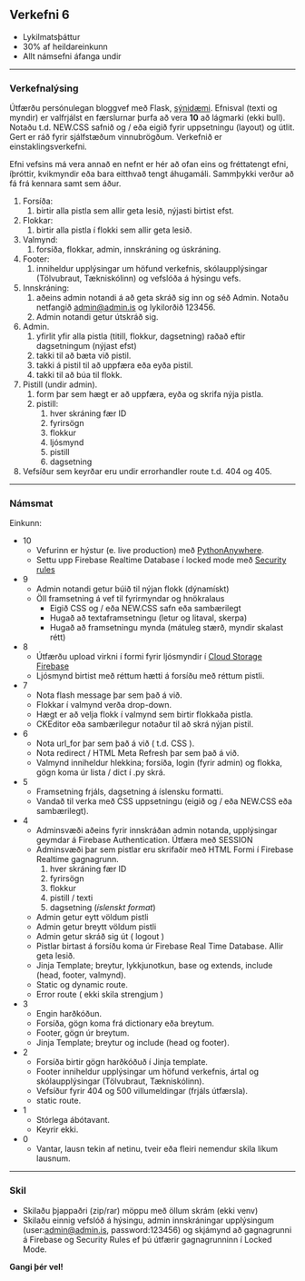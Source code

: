 ## Verkefni 6

- Lykilmatsþáttur
- 30% af heildareinkunn
- Allt námsefni áfanga undir 

---

### Verkefnalýsing

Útfærðu persónulegan bloggvef með Flask, [sýnidæmi](https://blog-admin-ui.netlify.app/). Efnisval (texti og myndir) er valfrjálst en færslurnar þurfa að vera **10** að lágmarki (ekki bull). Notaðu t.d. NEW.CSS safnið og / eða eigið fyrir uppsetningu (layout) og útlit. Gert er ráð fyrir sjálfstæðum vinnubrögðum.  Verkefnið er einstaklingsverkefni.

Efni vefsins má vera annað en nefnt er hér að ofan eins og fréttatengt efni, íþróttir, kvikmyndir eða bara eitthvað tengt áhugamáli.  Sammþykki verður að fá frá kennara samt sem áður.

1. Forsíða: 
    1. birtir alla pistla sem allir geta lesið, nýjasti birtist efst. 
1. Flokkar:
    1. birtir alla pistla í flokki sem allir geta lesið. 
1. Valmynd: 
    1. forsíða, flokkar, admin, innskráning og úskráning.
1. Footer:
    1. inniheldur upplýsingar um höfund verkefnis, skólaupplýsingar (Tölvubraut, Tækniskólinn) og vefslóða á hýsingu vefs.
1. Innskráning:
    1. aðeins admin notandi á að geta skráð sig inn og séð Admin. Notaðu netfangið admin@admin.is og lykilorðið 123456.
    1. Admin notandi getur útskráð sig.
1. Admin. 
    1. yfirlit yfir alla pistla (titill, flokkur, dagsetning) raðað eftir dagsetningum (nýjast efst)
    1. takki til að bæta við pistil.
    1. takki á pistil til að uppfæra eða eyða pistil.
    1. takki til að búa til flokk.
1. Pistill (undir admin).
    1. form þar sem hægt er að uppfæra, eyða og skrifa nýja pistla. 
    1. pistill: 
        1. hver skráning fær ID 
        1. fyrirsögn 
        1. flokkur 
        1. ljósmynd 
        1. pistill 
        1. dagsetning 
1. Vefsíður sem keyrðar eru undir errorhandler route t.d. 404 og 405.

---

### Námsmat 

Einkunn:

- 10 
   - Vefurinn er hýstur (e. live production) með [PythonAnywhere](https://www.pythonanywhere.com/).
   - Settu upp Firebase Realtime Database í locked mode með [Security rules](https://medium.com/@juliomacr/10-firebase-realtime-database-rule-templates-d4894a118a98)   
- 9
   - Admin notandi getur búið til nýjan flokk (dýnamískt)
   - Öll framsetning á vef til fyrirmyndar og hnökralaus
       - Eigið CSS og / eða NEW.CSS safn eða sambærilegt
       - Hugað að textaframsetningu (letur og litaval, skerpa)
       - Hugað að framsetningu mynda (mátuleg stærð, myndir skalast rétt)
- 8 
   - Útfærðu upload virkni í formi fyrir ljósmyndir í [Cloud Storage Firebase](https://firebase.google.com/docs/storage?authuser=0)
   - Ljósmynd birtist með réttum hætti á forsíðu með réttum pistli.
- 7 
   - Nota flash message þar sem það á við.   
   - Flokkar í valmynd verða drop-down.
   - Hægt er að velja flokk í valmynd sem birtir flokkaða pistla.
   - CKEditor eða sambærilegur notaður til að skrá nýjan pistil.
- 6   
   - Nota url_for þar sem það á við ( t.d. CSS ).
   - Nota redirect / HTML Meta Refresh þar sem það á við.
   - Valmynd inniheldur hlekkina; forsíða, login (fyrir admin) og flokka, gögn koma úr lista / dict í .py skrá.
- 5 
   - Framsetning frjáls, dagsetning á íslensku formatti.   
   - Vandað til verka með CSS uppsetningu (eigið og / eða NEW.CSS eða sambærilegt).
- 4    
   - Adminsvæði aðeins fyrir innskráðan admin notanda, upplýsingar geymdar á Firebase Authentication.  Útfæra með SESSION
   - Adminsvæði þar sem pistlar eru skrifaðir með HTML Formi í Firebase Realtime gagnagrunn.  
        1. hver skráning fær ID 
        1. fyrirsögn 
        1. flokkur
        1. pistill / texti
        1. dagsetning (_íslenskt format_)
   - Admin getur eytt völdum pistli 
   - Admin getur breytt völdum pistli
   - Admin getur skráð sig út ( logout )
   - Pistlar birtast á forsíðu koma úr Firebase Real Time Database.  Allir geta lesið. 
   - Jinja Template; breytur, lykkjunotkun, base og extends, include (head, footer, valmynd).
   - Static og dynamic route.
   - Error route ( ekki skila strengjum )
- 3 
   - Engin harðkóðun.
   - Forsíða, gögn koma frá dictionary eða breytum.
   - Footer, gögn úr breytum.
   - Jinja Template; breytur og include (head og footer).
- 2 
   - Forsíða birtir gögn harðkóðuð í Jinja template.  
   - Footer inniheldur upplýsingar um höfund verkefnis, ártal og skólaupplýsingar (Tölvubraut, Tækniskólinn).
   - Vefsíður fyrir 404 og 500 villumeldingar (frjáls útfærsla).
   - static route.
- 1 
   - Stórlega ábótavant.
   - Keyrir ekki.
- 0 
   - Vantar, lausn tekin af netinu, tveir eða fleiri nemendur skila líkum lausnum.

---

### Skil

- Skilaðu þjappaðri (zip/rar) möppu með öllum skrám (ekki venv) 
- Skilaðu einnig vefslóð á hýsingu, admin innskráningar upplýsingum (user:admin@admin.is, password:123456) og skjámynd að gagnagrunni á Firebase og Security Rules ef þú útfærir gagnagrunninn í Locked Mode.

**Gangi þér vel!**
